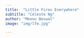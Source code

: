 ```yaml
---
title:  "Little Fires Everywhere"
subtitle: "Celeste Ng"
author: "Meenu Beswal"
image: "img/lfe.jpg"

---
```



